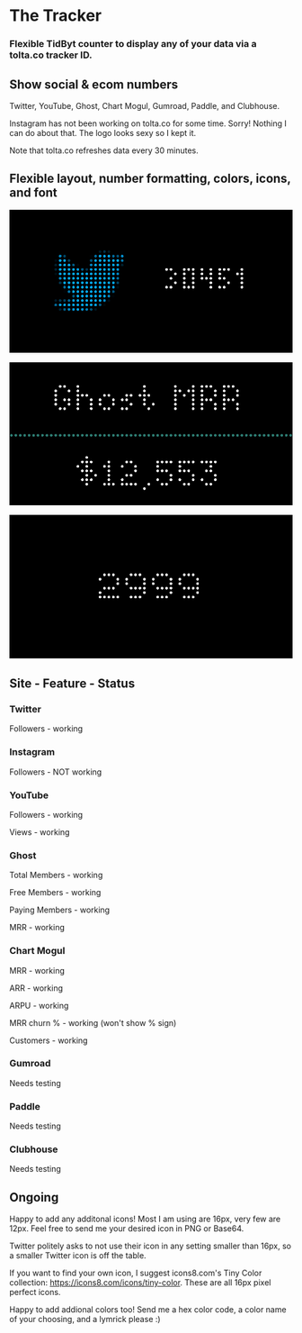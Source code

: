# The Tracker

### Flexible TidByt counter to display any of your data via a tolta.co tracker ID.

## Show social & ecom numbers

Twitter, YouTube, Ghost, Chart Mogul, Gumroad, Paddle, and Clubhouse.

Instagram has not been working on tolta.co for some time. Sorry! Nothing I can do about that. The logo looks sexy so I kept it.

Note that tolta.co refreshes data every 30 minutes.

## Flexible layout, number formatting, colors, icons, and font

![Screenshot1](_img1.png)

![Screenshot2](_img2.png)

![Screenshot3](_img3.png)

## Site - Feature - Status

### Twitter
Followers - working

### Instagram
Followers - NOT working

### YouTube
Followers - working

Views - working

### Ghost
Total Members - working

Free Members - working

Paying Members - working

MRR - working 

### Chart Mogul
MRR - working

ARR - working

ARPU - working

MRR churn % - working (won't show % sign)

Customers - working

### Gumroad
Needs testing

### Paddle
Needs testing

### Clubhouse
Needs testing

## Ongoing

Happy to add any additonal icons! Most I am using are 16px, very few are 12px. Feel free to send me your desired icon in PNG or Base64.

Twitter politely asks to not use their icon in any setting smaller than 16px, so a smaller Twitter icon is off the table.

If you want to find your own icon, I suggest icons8.com's Tiny Color collection: https://icons8.com/icons/tiny-color. These are all 16px pixel perfect icons.

Happy to add addional colors too! Send me a hex color code, a color name of your choosing, and a lymrick please :)
